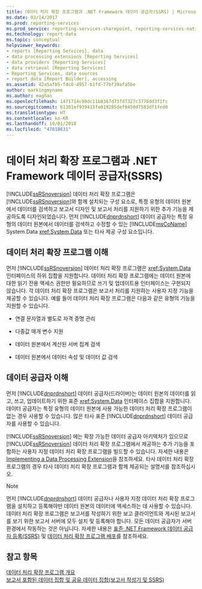 ```yaml
---
title: 데이터 처리 확장 프로그램과 .NET Framework 데이터 공급자(SSRS) | Microsoft Docs
ms.date: 03/14/2017
ms.prod: reporting-services
ms.prod_service: reporting-services-sharepoint, reporting-services-native
ms.technology: report-data
ms.topic: conceptual
helpviewer_keywords:
- reports [Reporting Services], data
- data processing extensions [Reporting Services]
- data providers [Reporting Services]
- data retrieval [Reporting Services]
- Reporting Services, data sources
- report data [Report Builder], accessing
ms.assetid: 42a5afb5-f4c8-4957-b1fd-77bf39afa5be
author: markingmyname
ms.author: maghan
ms.openlocfilehash: 1471714c99dc11b8367d73fd7327c3776dd3f1fc
ms.sourcegitcommit: 61381ef939415fe019285def9450d7583df1fed0
ms.translationtype: HT
ms.contentlocale: ko-KR
ms.lasthandoff: 10/01/2018
ms.locfileid: "47818631"
---
```

# <a name="data-processing-extensions-and-net-framework-data-providers-ssrs"></a>데이터 처리 확장 프로그램과 .NET Framework 데이터 공급자(SSRS)
  [!INCLUDE[ssRSnoversion](../../includes/ssrsnoversion-md.md)] 데이터 처리 확장 프로그램은 [!INCLUDE[ssRSnoversion](../../includes/ssrsnoversion-md.md)]와 함께 설치되는 구성 요소로, 특정 유형의 데이터 원본에서 데이터를 검색하고 보고서 디자인 및 보고서 처리를 지원하기 위한 추가 기능을 제공하도록 디자인되었습니다. 먼저 [!INCLUDE[dnprdnshort](../../includes/dnprdnshort-md.md)] 데이터 공급자는 특정 유형의 데이터 원본에서 데이터를 검색하고 수정할 수 있는 [!INCLUDE[msCoName](../../includes/msconame-md.md)] System.Data <xref:System.Data> 또는 타사 제공 구성 요소입니다.  
  
## <a name="understanding-a-data-processing-extension"></a>데이터 처리 확장 프로그램 이해  
 먼저 [!INCLUDE[ssRSnoversion](../../includes/ssrsnoversion-md.md)] 데이터 처리 확장 프로그램은 <xref:System.Data> 인터페이스의 하위 집합을 지원합니다. 데이터 처리 확장 프로그램에는 데이터 원본에 대한 읽기 전용 액세스 권한만 필요하므로 쓰기 및 업데이트용 인터페이스는 구현되지 않습니다. 각 데이터 처리 확장 프로그램은 보고서 처리를 지원하는 사용자 지정 기능을 제공할 수 있습니다. 예를 들어 데이터 처리 확장 프로그램은 다음과 같은 유형의 기능을 지원할 수 있습니다.  
  
-   연결 문자열과 별도로 자격 증명 관리  
  
-   다중값 매개 변수 지원  
  
-   데이터 원본에서 계산된 서버 집계 검색  
  
-   데이터 원본에서 데이터 속성 및 데이터 값 검색  
  
## <a name="understanding-a-data-provider"></a>데이터 공급자 이해  
 먼저 [!INCLUDE[dnprdnshort](../../includes/dnprdnshort-md.md)] 데이터 공급자(드라이버)는 데이터 원본의 데이터를 읽고, 쓰고, 업데이트하기 위한 표준 <xref:System.Data> 인터페이스 집합을 지원합니다. 데이터 공급자는 특정 유형의 데이터 원본에 사용 가능한 데이터 처리 확장 프로그램이 없는 경우 사용할 수 있습니다. 많은 타사 표준 [!INCLUDE[dnprdnshort](../../includes/dnprdnshort-md.md)] 데이터 공급자를 사용할 수 있습니다.  
  
 [!INCLUDE[ssRSnoversion](../../includes/ssrsnoversion-md.md)] 에는 확장 가능한 데이터 공급자 아키텍처가 있으므로 [!INCLUDE[ssRSnoversion](../../includes/ssrsnoversion-md.md)] 데이터 처리 확장 프로그램에서 제공하는 추가 기능을 포함하는 사용자 지정 데이터 처리 확장 프로그램을 빌드할 수 있습니다. 자세한 내용은 [Implementing a Data Processing Extension](../../reporting-services/extensions/data-processing/implementing-a-data-processing-extension.md)을 참조하세요. 타사 데이터 처리 확장 프로그램의 경우 타사 데이터 처리 확장 프로그램과 함께 제공되는 설명서를 참조하십시오.  
  
> [!NOTE]  
>  먼저 [!INCLUDE[dnprdnshort](../../includes/dnprdnshort-md.md)] 데이터 공급자나 사용자 지정 데이터 처리 확장 프로그램을 설치하고 등록해야만 데이터 원본의 데이터에 액세스하는 데 사용할 수 있습니다. 데이터 처리 확장 프로그램은 보고서를 작성하기 위한 보고 클라이언트와 게시된 보고서를 보기 위한 보고서 서버에 모두 설치 및 등록해야 합니다. 모든 데이터 공급자가 서버 환경에서 작동하는 것은 아닙니다. 자세한 내용은 [표준 .NET Framework 데이터 공급자 등록&#40;SSRS&#41;](../../reporting-services/report-data/register-a-standard-net-framework-data-provider-ssrs.md) 및 [데이터 처리 확장 프로그램 배포](../../reporting-services/extensions/data-processing/deploying-a-data-processing-extension.md)를 참조하세요.  
  
## <a name="see-also"></a>참고 항목  
 [데이터 처리 확장 프로그램 개요](../../reporting-services/extensions/data-processing/data-processing-extensions-overview.md)   
 [보고서 포함된 데이터 집합 및 공유 데이터 집합&#40;보고서 작성기 및 SSRS&#41;](../../reporting-services/report-data/report-embedded-datasets-and-shared-datasets-report-builder-and-ssrs.md)  
  
  
